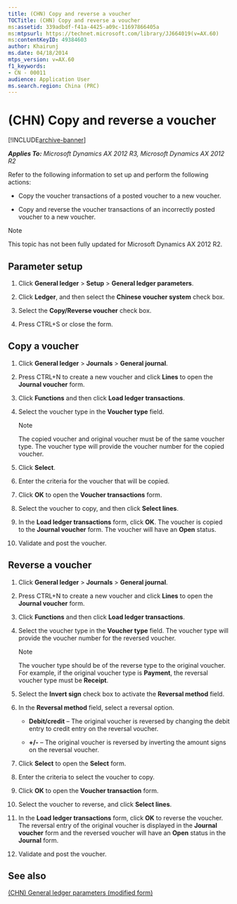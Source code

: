 ```yaml
---
title: (CHN) Copy and reverse a voucher
TOCTitle: (CHN) Copy and reverse a voucher
ms:assetid: 339adbdf-f41a-4425-a09c-11697866405a
ms:mtpsurl: https://technet.microsoft.com/library/JJ664019(v=AX.60)
ms:contentKeyID: 49384603
author: Khairunj
ms.date: 04/18/2014
mtps_version: v=AX.60
f1_keywords:
- CN - 00011
audience: Application User
ms.search.region: China (PRC)
---
```


# (CHN) Copy and reverse a voucher 


[!INCLUDE[archive-banner](includes/archive-banner.md)]


_**Applies To:** Microsoft Dynamics AX 2012 R3, Microsoft Dynamics AX 2012 R2_

Refer to the following information to set up and perform the following actions:

  - Copy the voucher transactions of a posted voucher to a new voucher.

  - Copy and reverse the voucher transactions of an incorrectly posted voucher to a new voucher.


> [!NOTE]
> <P>This topic has not been fully updated for Microsoft Dynamics AX 2012 R2.</P>



## Parameter setup

1.  Click **General ledger** \> **Setup** \> **General ledger parameters**.

2.  Click **Ledger**, and then select the **Chinese voucher system** check box.

3.  Select the **Copy/Reverse voucher** check box.

4.  Press CTRL+S or close the form.

## Copy a voucher

1.  Click **General ledger** \> **Journals** \> **General journal**.

2.  Press CTRL+N to create a new voucher and click **Lines** to open the **Journal voucher** form.

3.  Click **Functions** and then click **Load ledger transactions**.

4.  Select the voucher type in the **Voucher type** field.
    

    > [!NOTE]
    > <P>The copied voucher and original voucher must be of the same voucher type. The voucher type will provide the voucher number for the copied voucher.</P>



5.  Click **Select**.

6.  Enter the criteria for the voucher that will be copied.

7.  Click **OK** to open the **Voucher transactions** form.

8.  Select the voucher to copy, and then click **Select lines**.

9.  In the **Load ledger transactions** form, click **OK**. The voucher is copied to the **Journal voucher** form. The voucher will have an **Open** status.

10. Validate and post the voucher.

## Reverse a voucher

1.  Click **General ledger** \> **Journals** \> **General journal**.

2.  Press CTRL+N to create a new voucher and click **Lines** to open the **Journal voucher** form.

3.  Click **Functions** and then click **Load ledger transactions**.

4.  Select the voucher type in the **Voucher type** field. The voucher type will provide the voucher number for the reversed voucher.
    

    > [!NOTE]
    > <P>The voucher type should be of the reverse type to the original voucher. For example, if the original voucher type is <STRONG>Payment</STRONG>, the reversal voucher type must be <STRONG>Receipt</STRONG>.</P>



5.  Select the **Invert sign** check box to activate the **Reversal method** field.

6.  In the **Reversal method** field, select a reversal option.
    
      - **Debit/credit** – The original voucher is reversed by changing the debit entry to credit entry on the reversal voucher.
    
      - **+/-** – The original voucher is reversed by inverting the amount signs on the reversal voucher.

7.  Click **Select** to open the **Select** form.

8.  Enter the criteria to select the voucher to copy.

9.  Click **OK** to open the **Voucher transaction** form.

10. Select the voucher to reverse, and click **Select lines**.

11. In the **Load ledger transactions** form, click **OK** to reverse the voucher. The reversal entry of the original voucher is displayed in the **Journal voucher** form and the reversed voucher will have an **Open** status in the **Journal** form.

12. Validate and post the voucher.

## See also

[(CHN) General ledger parameters (modified form)](https://technet.microsoft.com/library/jj664137\(v=ax.60\))

  



